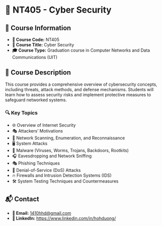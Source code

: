 # 🔐 NT405 - Cyber Security

## 📌 Course Information
- **📛 Course Code:** NT405  
- **📖 Course Title:** Cyber Security  
- **🎓 Course Type:** Graduation course in Computer Networks and Data Communications (UIT)

## 📜 Course Description
This course provides a comprehensive overview of cybersecurity concepts, including threats, attack methods, and defense mechanisms. Students will learn how to assess security risks and implement protective measures to safeguard networked systems.  

### 🔍 **Key Topics**
- 🌐 Overview of Internet Security  
- 🎭 Attackers’ Motivations  
- 🔎 Network Scanning, Enumeration, and Reconnaissance  
- 🖥️ System Attacks  
- 🦠 Malware (Viruses, Worms, Trojans, Backdoors, Rootkits)  
- 🎧 Eavesdropping and Network Sniffing  
- 🎭 Phishing Techniques  
- 🚧 Denial-of-Service (DoS) Attacks  
- 🔥 Firewalls and Intrusion Detection Systems (IDS)  
- 🛠️ System Testing Techniques and Countermeasures  

## 📬 Contact
- **💌 Email:** 1410hhd@gmail.com
- **🔗 LinkedIn:** https://www.linkedin.com/in/hohduong/
